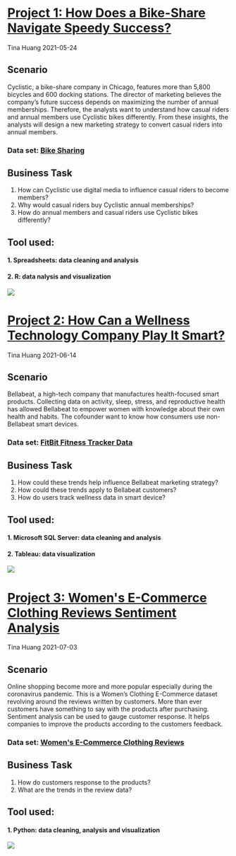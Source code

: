 # [**Project 1: How Does a Bike-Share Navigate Speedy Success?**](https://github.com/ts756632/Case_Study_1)
Tina Huang  2021-05-24


## **Scenario** 
Cyclistic, a bike-share company in Chicago, features more than 5,800 bicycles and 600 docking stations. The director of marketing believes the company’s future success depends on maximizing the number of annual memberships. Therefore, the analysts want to understand how casual riders and annual members use Cyclistic bikes differently. From these insights, the analysts will design a new marketing strategy to convert casual riders into annual members.

### Data set:  [Bike Sharing](https://divvy-tripdata.s3.amazonaws.com/index.html)

## **Business Task**
1. How can Cyclistic use digital media to influence casual riders to become members?
2. Why would casual riders buy Cyclistic annual memberships?
3. How do annual members and casual riders use Cyclistic bikes differently?

## Tool used:
#### 1. Spreadsheets: data cleaning and analysis
#### 2. R: data nalysis and visualization
![](https://github.com/ts756632/Tina_portfolio/blob/main/%E5%9C%96%E7%89%879.png)

# [**Project 2: How Can a Wellness Technology Company Play It Smart?**](https://github.com/ts756632/Case_Study_2)
Tina Huang  2021-06-14


## **Scenario** 
Bellabeat, a high-tech company that manufactures health-focused smart products. Collecting data on activity, sleep, stress, and reproductive health has allowed Bellabeat to empower women with knowledge about their own health and habits. The cofounder want to know how consumers use non-Bellabeat smart devices.

### Data set:  [FitBit Fitness Tracker Data](https://www.kaggle.com/arashnic/fitbi)

## **Business Task**
1.	How could these trends help influence Bellabeat marketing strategy?
2.	How could these trends apply to Bellabeat customers?
3.	How do users track wellness data in smart device?


## Tool used:
#### 1. Microsoft SQL Server: data cleaning and analysis
#### 2. Tableau: data visualization
![](https://github.com/ts756632/Tina_portfolio/blob/main/Wellness_dashboard.png)
    

# [**Project 3: Women's E-Commerce Clothing Reviews Sentiment Analysis**](https://github.com/ts756632/Reviews-Sentiment-Analysis)
Tina Huang  2021-07-03


## **Scenario** 
Online shopping become more and more popular especially during the coronavirus pandemic. This is a Women’s Clothing E-Commerce dataset revolving around the reviews written by customers. More than ever customers have something to say with the products after purchasing. Sentiment analysis can be used to gauge customer response. It helps companies to improve the products according to the customers feedback. 

### Data set:  [Women's E-Commerce Clothing Reviews](https://www.kaggle.com/nicapotato/womens-ecommerce-clothing-reviews)

## **Business Task**
1.	How do customers response to the products?
2.	What are the trends in the review data?



## Tool used:
#### 1. Python: data cleaning, analysis and visualization
![](https://github.com/ts756632/Tina_portfolio/blob/main/wordcloud11.png)

